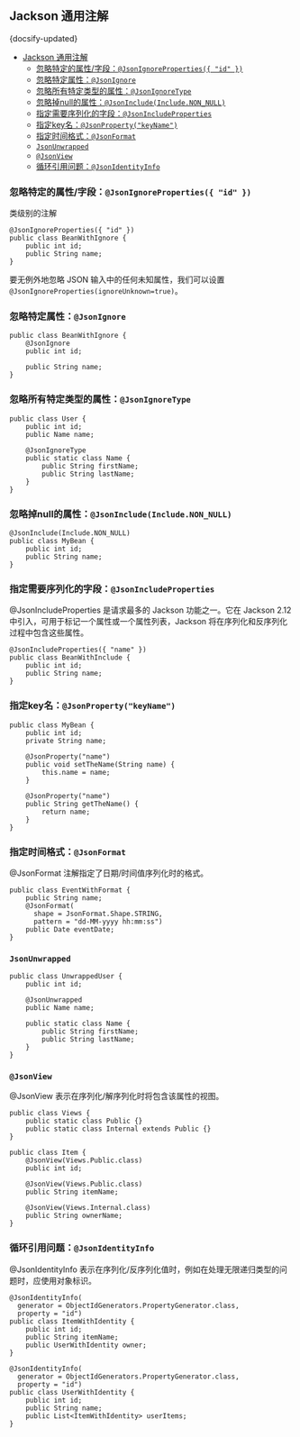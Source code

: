 ## Jackson 通用注解
{docsify-updated}

- [Jackson 通用注解](#jackson-通用注解)
	- [忽略特定的属性/字段：`@JsonIgnoreProperties({ "id" })`](#忽略特定的属性字段jsonignoreproperties-id-)
	- [忽略特定属性：`@JsonIgnore`](#忽略特定属性jsonignore)
	- [忽略所有特定类型的属性：`@JsonIgnoreType`](#忽略所有特定类型的属性jsonignoretype)
	- [忽略掉null的属性：`@JsonInclude(Include.NON_NULL)`](#忽略掉null的属性jsonincludeincludenon_null)
	- [指定需要序列化的字段：`@JsonIncludeProperties`](#指定需要序列化的字段jsonincludeproperties)
	- [指定key名：`@JsonProperty("keyName")`](#指定key名jsonpropertykeyname)
	- [指定时间格式：`@JsonFormat`](#指定时间格式jsonformat)
	- [`JsonUnwrapped`](#jsonunwrapped)
	- [`@JsonView`](#jsonview)
	- [循环引用问题：`@JsonIdentityInfo`](#循环引用问题jsonidentityinfo)


### 忽略特定的属性/字段：`@JsonIgnoreProperties({ "id" })`
类级别的注解
```
@JsonIgnoreProperties({ "id" })
public class BeanWithIgnore {
    public int id;
    public String name;
}
```
要无例外地忽略 JSON 输入中的任何未知属性，我们可以设置 `@JsonIgnoreProperties(ignoreUnknown=true)`。

### 忽略特定属性：`@JsonIgnore`
```
public class BeanWithIgnore {
    @JsonIgnore
    public int id;

    public String name;
}
```

### 忽略所有特定类型的属性：`@JsonIgnoreType`
```
public class User {
    public int id;
    public Name name;

    @JsonIgnoreType
    public static class Name {
        public String firstName;
        public String lastName;
    }
}
```

### 忽略掉null的属性：`@JsonInclude(Include.NON_NULL)`
```
@JsonInclude(Include.NON_NULL)
public class MyBean {
    public int id;
    public String name;
}
```

### 指定需要序列化的字段：`@JsonIncludeProperties`
@JsonIncludeProperties 是请求最多的 Jackson 功能之一。它在 Jackson 2.12 中引入，可用于标记一个属性或一个属性列表，Jackson 将在序列化和反序列化过程中包含这些属性。
```
@JsonIncludeProperties({ "name" })
public class BeanWithInclude {
    public int id;
    public String name;
}
```

### 指定key名：`@JsonProperty("keyName")`
```
public class MyBean {
    public int id;
    private String name;

    @JsonProperty("name")
    public void setTheName(String name) {
        this.name = name;
    }

    @JsonProperty("name")
    public String getTheName() {
        return name;
    }
}
```

### 指定时间格式：`@JsonFormat`
@JsonFormat 注解指定了日期/时间值序列化时的格式。
```
public class EventWithFormat {
    public String name;
    @JsonFormat(
      shape = JsonFormat.Shape.STRING,
      pattern = "dd-MM-yyyy hh:mm:ss")
    public Date eventDate;
}
```

### `JsonUnwrapped`
```
public class UnwrappedUser {
    public int id;

    @JsonUnwrapped
    public Name name;

    public static class Name {
        public String firstName;
        public String lastName;
    }
}
```

### `@JsonView`
@JsonView 表示在序列化/解序列化时将包含该属性的视图。
```
public class Views {
    public static class Public {}
    public static class Internal extends Public {}
}

public class Item {
    @JsonView(Views.Public.class)
    public int id;

    @JsonView(Views.Public.class)
    public String itemName;

    @JsonView(Views.Internal.class)
    public String ownerName;
}
```

### 循环引用问题：`@JsonIdentityInfo`
@JsonIdentityInfo 表示在序列化/反序列化值时，例如在处理无限递归类型的问题时，应使用对象标识。
```
@JsonIdentityInfo(
  generator = ObjectIdGenerators.PropertyGenerator.class,
  property = "id")
public class ItemWithIdentity {
    public int id;
    public String itemName;
    public UserWithIdentity owner;
}

@JsonIdentityInfo(
  generator = ObjectIdGenerators.PropertyGenerator.class,
  property = "id")
public class UserWithIdentity {
    public int id;
    public String name;
    public List<ItemWithIdentity> userItems;
}
```
